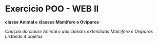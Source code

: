 # Exercicio POO - WEB II

**classe Animal e classes Mamifero e Oviparos**

_Criação da classe Animal e das classes extendidas Mamifero e Oviparos_ 
_Listando 4 objetos_